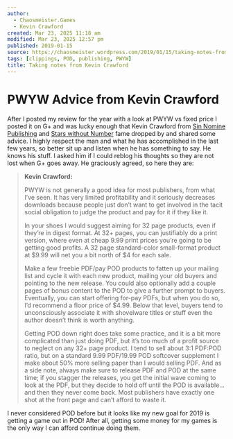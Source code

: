 ```yaml
---
author:
  - Chaosmeister.Games
  - Kevin Crawford
created: Mar 23, 2025 11:18 am
modified: Mar 23, 2025 12:57 pm
published: 2019-01-15
source: https://chaosmeister.wordpress.com/2019/01/15/taking-notes-from-kevin-crawford/
tags: [clippings, POD, publishing, PWYW]
title: Taking notes from Kevin Crawford
---
```


# PWYW Advice from Kevin Crawford

After I posted my review for the year with a look at PWYW vs fixed price I posted it on G+ and was lucky enough that Kevin Crawford from [Sin Nomine Publishing](https://sinenominepublishing.com/) and [Stars without Number](https://www.drivethrurpg.com/product/226996/Stars-Without-Number-Revised-Edition) fame dropped by and shared some advice. I highly respect the man and what he has accomplished in the last few years, so better sit up and listen when he has something to say. He knows his stuff. I asked him if I could reblog his thoughts so they are not lost when G+ goes away. He graciously agreed, so here they are:

> **Kevin Crawford:**
> 
> PWYW is not generally a good idea for most publishers, from what I’ve seen. It has very limited profitability and it seriously decreases downloads because people just don’t want to get involved in the tacit social obligation to judge the product and pay for it if they like it.
> 
> In your shoes I would suggest aiming for 32 page products, even if they’re in digest format. At 32+ pages, you can justifiably do a print version, where even at cheap 9.99 print prices you’re going to be getting good profits. A 32 page standard-color small-format product at $9.99 will net you a bit north of $4 for each sale.
> 
> Make a few freebie PDF/pay POD products to fatten up your mailing list and cycle it with each new product, mailing your old buyers and pointing to the new release. You could also optionally add a couple pages of bonus content to the POD to give a further prompt to buyers. Eventually, you can start offering for-pay PDFs, but when you do so, I’d recommend a floor price of $4.99. Below that level, buyers tend to unconsciously associate it with shovelware titles or stuff even the author doesn’t think is worth anything.
> 
> Getting POD down right does take some practice, and it is a bit more complicated than just doing PDF, but it’s too much of a profit source to neglect on any 32+ page product. I tend to sell about 3:1 PDF:POD ratio, but on a standard 9.99 PDF/19.99 POD softcover supplement I make about 50% more selling paper than I would selling PDF. And as a side note, always make sure to release PDF and POD at the same time; if you stagger the releases, you get the initial wave coming to look at the PDF, but they decide to hold off until the POD is available… and then they never come back. Most publishers have exactly one shot at the front page and can’t afford to waste it.

I never considered POD before but it looks like my new goal for 2019 is getting a game out in POD! After all, getting some money for my games is the only way I can afford continue doing them.
